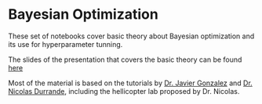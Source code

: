 # Bayesian Optimization

These set of notebooks cover basic theory about Bayesian optimization and its use for hyperparameter tunning.

The slides of the presentation that covers the basic theory can be found [here](https://github.com/jdariasl/ML_ExtraMaterial/my_book/content/pdfs/Introduction_to_BO_UPM.pdf)

Most of the  material is based on the tutorials by [Dr. Javier Gonzalez](https://github.com/javiergonzalezh?tab=repositories) and [Dr. Nicolas Durrande](https://github.com/NicolasDurrande), including the hellicopter lab proposed by Dr. Nicolas.